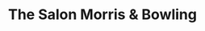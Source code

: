 ---
title: "The Salon Morris & Bowling"
url: /cambridge/the-salon-morris-und-bowling/
shop: Friseur
---